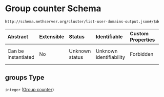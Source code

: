 # Group counter Schema

```txt
http://schema.nethserver.org/cluster/list-user-domains-output.json#/$defs/user-domain/properties/counters/properties/groups
```



| Abstract            | Extensible | Status         | Identifiable            | Custom Properties | Additional Properties | Access Restrictions | Defined In                                                                                      |
| :------------------ | :--------- | :------------- | :---------------------- | :---------------- | :-------------------- | :------------------ | :---------------------------------------------------------------------------------------------- |
| Can be instantiated | No         | Unknown status | Unknown identifiability | Forbidden         | Allowed               | none                | [list-user-domains-output.json\*](cluster/list-user-domains-output.json "open original schema") |

## groups Type

`integer` ([Group counter](list-user-domains-output-defs-user-domain-properties-counters-properties-group-counter.md))
